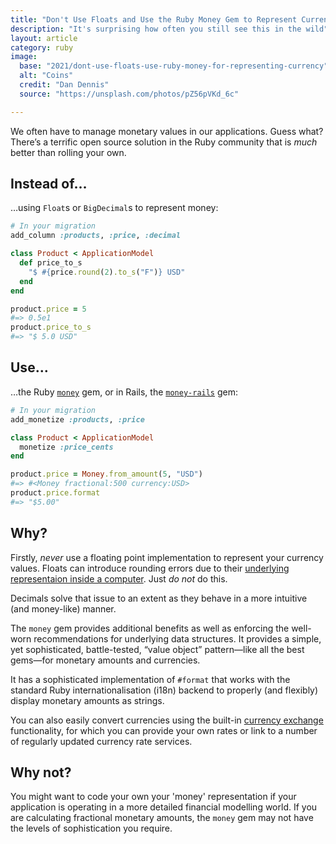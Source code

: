 ```yaml
---
title: "Don't Use Floats and Use the Ruby Money Gem to Represent Currencies"
description: "It's surprising how often you still see this in the wild"
layout: article
category: ruby
image:
  base: "2021/dont-use-floats-use-ruby-money-for-representing-currency"
  alt: "Coins"
  credit: "Dan Dennis"
  source: "https://unsplash.com/photos/pZ56pVKd_6c"

---
```


We often have to manage monetary values in our applications. Guess what? There’s a terrific open source solution in the Ruby community that is _much_ better than rolling your own.


## Instead of…

…using `Float`s or `BigDecimal`s to represent money:

```ruby
# In your migration
add_column :products, :price, :decimal

class Product < ApplicationModel
  def price_to_s
    "$ #{price.round(2).to_s("F")} USD"
  end
end

product.price = 5
#=> 0.5e1
product.price_to_s
#=> "$ 5.0 USD"
```

## Use…

…the Ruby [`money`](https://github.com/RubyMoney/money) gem, or in Rails, the [`money-rails`](https://github.com/RubyMoney/money-rails) gem:

```ruby
# In your migration
add_monetize :products, :price

class Product < ApplicationModel
  monetize :price_cents
end

product.price = Money.from_amount(5, "USD")
#=> #<Money fractional:500 currency:USD>
product.price.format
#=> "$5.00"
```


## Why?

Firstly, _never_ use a floating point implementation to represent your currency values. Floats can introduce rounding errors due to their [underlying representaion inside a computer](http://download.oracle.com/docs/cd/E19957-01/806-3568/ncg_goldberg.html). Just _do not_ do this.

Decimals solve that issue to an extent as they behave in a more intuitive (and money-like) manner.

The `money` gem provides additional benefits as well as enforcing the well-worn recommendations for underlying data structures. It provides a simple, yet sophisticated, battle-tested, “value object” pattern—like all the best gems—for monetary amounts and currencies.

It has a sophisticated implementation of `#format` that works with the standard Ruby internationalisation (i18n) backend to properly (and flexibly) display monetary amounts as strings.

You can also easily convert currencies using the built-in [currency exchange](https://github.com/RubyMoney/money#currency-exchange) functionality, for which you can provide your own rates or link to a number of regularly updated currency rate services.


## Why not?

You might want to code your own your 'money' representation if your application is operating in a more detailed financial modelling world. If you are calculating fractional monetary amounts, the `money` gem may not have the levels of sophistication you require.
